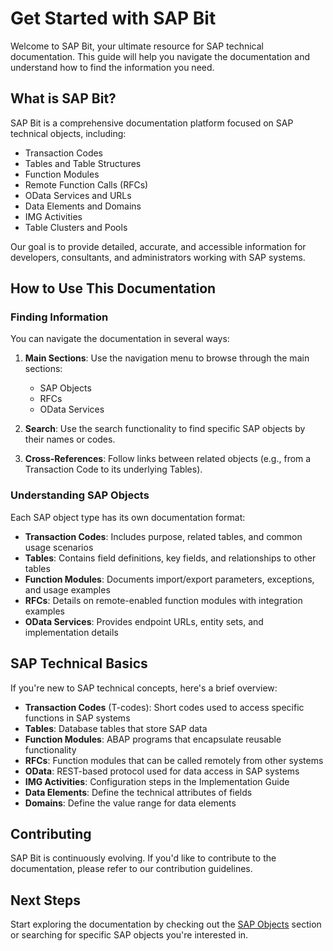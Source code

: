 # Get Started with SAP Bit

Welcome to SAP Bit, your ultimate resource for SAP technical documentation. This guide will help you navigate the documentation and understand how to find the information you need.

## What is SAP Bit?

SAP Bit is a comprehensive documentation platform focused on SAP technical objects, including:

- Transaction Codes
- Tables and Table Structures
- Function Modules
- Remote Function Calls (RFCs)
- OData Services and URLs
- Data Elements and Domains
- IMG Activities
- Table Clusters and Pools

Our goal is to provide detailed, accurate, and accessible information for developers, consultants, and administrators working with SAP systems.

## How to Use This Documentation

### Finding Information

You can navigate the documentation in several ways:

1. **Main Sections**: Use the navigation menu to browse through the main sections:
   - SAP Objects
   - RFCs
   - OData Services

2. **Search**: Use the search functionality to find specific SAP objects by their names or codes.

3. **Cross-References**: Follow links between related objects (e.g., from a Transaction Code to its underlying Tables).

### Understanding SAP Objects

Each SAP object type has its own documentation format:

- **Transaction Codes**: Includes purpose, related tables, and common usage scenarios
- **Tables**: Contains field definitions, key fields, and relationships to other tables
- **Function Modules**: Documents import/export parameters, exceptions, and usage examples
- **RFCs**: Details on remote-enabled function modules with integration examples
- **OData Services**: Provides endpoint URLs, entity sets, and implementation details

## SAP Technical Basics

If you're new to SAP technical concepts, here's a brief overview:

- **Transaction Codes** (T-codes): Short codes used to access specific functions in SAP systems
- **Tables**: Database tables that store SAP data
- **Function Modules**: ABAP programs that encapsulate reusable functionality
- **RFCs**: Function modules that can be called remotely from other systems
- **OData**: REST-based protocol used for data access in SAP systems
- **IMG Activities**: Configuration steps in the Implementation Guide
- **Data Elements**: Define the technical attributes of fields
- **Domains**: Define the value range for data elements

## Contributing

SAP Bit is continuously evolving. If you'd like to contribute to the documentation, please refer to our contribution guidelines.

## Next Steps

Start exploring the documentation by checking out the [SAP Objects](/sap-objects/) section or searching for specific SAP objects you're interested in.
